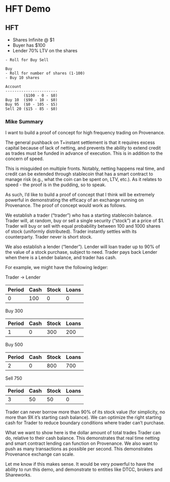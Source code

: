 # HFT Demo

## HFT

- Shares Infinite @ $1
- Buyer has $100
- Lender 70% LTV on the shares

```text
- Roll for Buy Sell

Buy
- Roll for number of shares (1-100)
- Buy 10 shares

Account
-----------------------
        ($100 - 0 - $0)
Buy 10  ($90 - 10 - $0)
Buy 95  ($0 - 105 - $5)
Sell 20 ($15 - 85 - $0)
```

### Mike Summary

I want to build a proof of concept for high frequency trading on Provenance.

The general pushback on T+instant settlement is that it requires excess capital because of lack of
netting, and prevents the ability to extend credit as trades must be funded in advance of execution.
This is in addition to the concern of speed.

This is misguided on multiple fronts.  Notably, netting happens real time, and credit can be
extended through stablecoin that has a smart contract to manage risk (e.g., what the coin can be
spent on, LTV, etc.). As it relates to speed - the proof is in the pudding, so to speak.

As such, I’d like to build a proof of concept that I think will be extremely powerful in
demonstrating the efficacy of an exchange running on Provenance. The proof of concept would work as
follows.

We establish a trader (“trader”) who has a starting stablecoin balance.  Trader will, at random,
buy or sell a single security (“stock”) at a price of $1.  Trader will buy or sell with equal
probability between 100 and 1000 shares of stock (uniformly distributed).  Trader instantly settles
with its counterparty. Trader never is short stock.

We also establish a lender (“lender”).  Lender will loan trader up to 90% of the value of a stock
purchase, subject to need.  Trader pays back Lender when there is a Lender balance, and trader has
cash.

For example, we might have the following ledger:

Trader -> Lender

Period | Cash | Stock | Loans |
------ | ---- | ----- | ----- |
0      | 100  | 0     | 0     |

Buy 300

Period | Cash | Stock | Loans |
------ | ---- | ----- | ----- |
1      | 0    | 300   | 200   |

Buy 500

Period | Cash | Stock | Loans |
------ | ---- | ----- | ----- |
2      | 0    | 800   | 700   |

Sell 750

Period | Cash | Stock | Loans |
------ | ---- | ----- | ----- |
3      | 50   | 50    | 0     |

Trader can never borrow more than 90% of its stock value (for simplicity, no more than 9X it’s
starting cash balance).  We can optimize the right starting cash for Trader to reduce boundary
conditions where trader can’t purchase.

What we want to show here is the dollar amount of total trades Trader can do, relative to their
cash balance.  This demonstrates that real time netting and smart contract lending can function on
Provenance.  We also want to push as many transactions as possible per second.  This demonstrates
Provenance exchange can scale.

Let me know if this makes sense. It would be very powerful to have the ability to run this demo,
and demonstrate to entities like DTCC, brokers and Shareworks.
